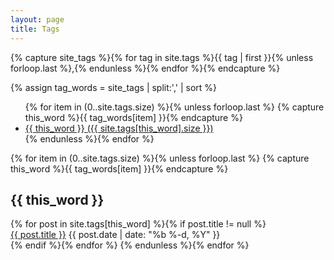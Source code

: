 ```yaml
---
layout: page
title: Tags
---
```


[//]: # (Get the tag name for every tag on the site and set them to the site_tags variable.)
{% capture site_tags %}{% for tag in site.tags %}{{ tag | first }}{% unless forloop.last %},{% endunless %}{% endfor %}{% endcapture %}

[//]: # (tag_words is a sorted array of the tag names.)
{% assign tag_words = site_tags | split:',' | sort %}

[//]: # (Build the Page)

[//]: # (List of all tags)
<ul class="tags">
  {% for item in (0..site.tags.size) %}{% unless forloop.last %}
    {% capture this_word %}{{ tag_words[item] }}{% endcapture %}
    <li>
      <a href="#{{ this_word | cgi_escape }}" class="tag">{{ this_word }}
        <span>({{ site.tags[this_word].size }})</span>
      </a>
    </li>
  {% endunless %}{% endfor %}
</ul>

[//]: # (Posts by tags)
<div>
  {% for item in (0..site.tags.size) %}{% unless forloop.last %}
    {% capture this_word %}{{ tag_words[item] }}{% endcapture %}
    <h2 id="{{ this_word | cgi_escape }}">{{ this_word }}</h2>
    {% for post in site.tags[this_word] %}{% if post.title != null %}
      <div class="row">
        <span>
          <a href="{{ post.url }}">{{ post.title }}</a>
        </span>
        <span class="post-date archive-date">
          {{ post.date | date: "%b %-d, %Y" }}
        </span>
      </div>
      <div style="clear: both;"></div>
    {% endif %}{% endfor %}
  {% endunless %}{% endfor %}
</div>